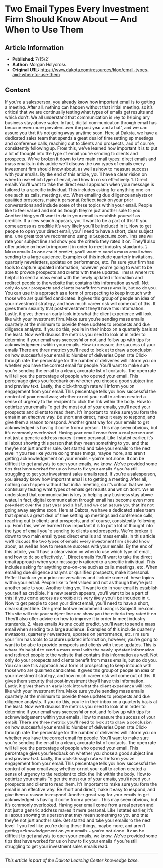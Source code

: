 # Two Email Types Every Investment Firm Should Know About — And When to Use Them

## Article Information
- **Published:** 7/15/21
- **Author:** Morgan Holycross
- **Original URL:** https://www.dakota.com/resources/blog/email-types-and-when-to-use-them

## Content

If you’re a salesperson, you already know how important email is to getting a meeting. After all, nothing can happen without that initial meeting, so it’s critical that we are continually testing what types of emails get results and which don’t. We all understand that communication is key to helping any business stay above water. In fact, digital communication through email has become even more prevalent over the past year and a half, and we can assure you that it’s not going away anytime soon. Here at Dakota, we have a dedicated sales team that spends a great deal of time setting up meetings and conference calls, reaching out to clients and prospects, and of course, consistently following up. From this, we’ve learned how important it is to put a lot of thought into the type of email you’re sending to clients and prospects. We’ve broken it down to two main email types: direct emails and mass emails. In this article we’ll discuss the two types of emails every investment firm should know about, as well as how to measure success with your emails. By the end of this article, you’ll have a clear vision on when to use which type of email, and how to do so effectively. 1. Direct emails You’ll want to take the direct email approach when your message is tailored to a specific individual. This includes asking for anything one-on-one such as calls, meetings, etc. When emailing due diligence analysts or qualified prospects, make it personal. Reflect back on your prior conversations and include some of these topics within your email. People like to feel valued and not as though they’re just another sale to you. Another thing you’ll want to do in your email is establish yourself as credible. If a new search appears, you’ll want to be a part of this! If you come across as credible it’s very likely you’ll be included in it. Now to get people to open your direct email, you’ll need to have a short, clear subject line. One great tool we recommend using is SubjectLine.com. This site will rate your subject line and show you the criteria they rated it on. They’ll also offer advice on how to improve it in order to meet industry standards. 2. Mass emails As one could predict, you’ll want to send a mass email when sending to a large audience. Examples of this include quarterly invitations, quarterly newsletters, updates on performance, etc. I’m sure your firm has tools to capture updated information, however, you’re going to want to be able to provide prospects and clients with these updates. This is where it’s helpful to send a mass email with the newly updated information and redirect people to the website that contains this information as well. Not only do your prospects and clients benefit from mass emails, but so do you. You can use this approach as a form of prospecting to keep in touch with those who are qualified candidates. It gives this group of people an idea of your investment strategy, and how much career risk will come out of this. It gives them security that post-investment they’ll have this information. Lastly, it gives them an early look into what the client experience will look like with your investment firm. Make sure you’re sending mass emails quarterly at the minimum to provide these updates to prospects and due diligence analysts. If you do this, you’re in their inbox on a quarterly basis at the least. Now we’ll discuss the metrics you need to look at in order to determine if your email was successful or not, and follow up with tips for acknowledgement within your emails. How to measure the success of your emails There are three metrics you’ll need to look at to draw a conclusion on how successful your email is: Number of deliveries Open rate Click-through rate The percentage for the number of deliveries will inform you on whether you have the correct email for people. You’ll want to make sure you’re sending the email to a clean, accurate list of contacts. The open rate will tell you the percentage of people who opened your email. This percentage gives you feedback on whether you chose a good subject line and preview text. Lastly, the click-through rate will inform you on engagement from your email. This percentage tells you how successful the content of your email was; whether or not your call to action created a sense of urgency to the recipient to click the link within the body. How to optimize your emails To get the most out of your emails, you’ll need your prospects and clients to read them. It’s important to make sure you form the email in an effective way. Be short and direct, make it easy to respond, and give them a reason to respond. Another great way for your emails to get acknowledged is having it come from a person. This may seem obvious, but it’s commonly overlooked. Having your email come from a real person and not just a generic address makes it more personal. Like I stated earlier, it’s all about showing this person that they mean something to you and that they’re not just another sale. Get started and take your emails to the next level If you feel like you’re doing these things, maybe more, and aren’t getting acknowledgement on your emails - you’re not alone. It can be difficult to get analysts to open your emails, we know. We’ve provided some tips that have worked for us on how to fix your emails if you’re still struggling to get your investment sales emails read. If you’re a salesperson, you already know how important email is to getting a meeting. After all, nothing can happen without that initial meeting, so it’s critical that we are continually testing what types of emails get results and which don’t. We all understand that communication is key to helping any business stay above water. In fact, digital communication through email has become even more prevalent over the past year and a half, and we can assure you that it’s not going away anytime soon. Here at Dakota, we have a dedicated sales team that spends a great deal of time setting up meetings and conference calls, reaching out to clients and prospects, and of course, consistently following up. From this, we’ve learned how important it is to put a lot of thought into the type of email you’re sending to clients and prospects. We’ve broken it down to two main email types: direct emails and mass emails. In this article we’ll discuss the two types of emails every investment firm should know about, as well as how to measure success with your emails. By the end of this article, you’ll have a clear vision on when to use which type of email, and how to do so effectively. 1. Direct emails You’ll want to take the direct email approach when your message is tailored to a specific individual. This includes asking for anything one-on-one such as calls, meetings, etc. When emailing due diligence analysts or qualified prospects, make it personal. Reflect back on your prior conversations and include some of these topics within your email. People like to feel valued and not as though they’re just another sale to you. Another thing you’ll want to do in your email is establish yourself as credible. If a new search appears, you’ll want to be a part of this! If you come across as credible it’s very likely you’ll be included in it. Now to get people to open your direct email, you’ll need to have a short, clear subject line. One great tool we recommend using is SubjectLine.com. This site will rate your subject line and show you the criteria they rated it on. They’ll also offer advice on how to improve it in order to meet industry standards. 2. Mass emails As one could predict, you’ll want to send a mass email when sending to a large audience. Examples of this include quarterly invitations, quarterly newsletters, updates on performance, etc. I’m sure your firm has tools to capture updated information, however, you’re going to want to be able to provide prospects and clients with these updates. This is where it’s helpful to send a mass email with the newly updated information and redirect people to the website that contains this information as well. Not only do your prospects and clients benefit from mass emails, but so do you. You can use this approach as a form of prospecting to keep in touch with those who are qualified candidates. It gives this group of people an idea of your investment strategy, and how much career risk will come out of this. It gives them security that post-investment they’ll have this information. Lastly, it gives them an early look into what the client experience will look like with your investment firm. Make sure you’re sending mass emails quarterly at the minimum to provide these updates to prospects and due diligence analysts. If you do this, you’re in their inbox on a quarterly basis at the least. Now we’ll discuss the metrics you need to look at in order to determine if your email was successful or not, and follow up with tips for acknowledgement within your emails. How to measure the success of your emails There are three metrics you’ll need to look at to draw a conclusion on how successful your email is: Number of deliveries Open rate Click-through rate The percentage for the number of deliveries will inform you on whether you have the correct email for people. You’ll want to make sure you’re sending the email to a clean, accurate list of contacts. The open rate will tell you the percentage of people who opened your email. This percentage gives you feedback on whether you chose a good subject line and preview text. Lastly, the click-through rate will inform you on engagement from your email. This percentage tells you how successful the content of your email was; whether or not your call to action created a sense of urgency to the recipient to click the link within the body. How to optimize your emails To get the most out of your emails, you’ll need your prospects and clients to read them. It’s important to make sure you form the email in an effective way. Be short and direct, make it easy to respond, and give them a reason to respond. Another great way for your emails to get acknowledged is having it come from a person. This may seem obvious, but it’s commonly overlooked. Having your email come from a real person and not just a generic address makes it more personal. Like I stated earlier, it’s all about showing this person that they mean something to you and that they’re not just another sale. Get started and take your emails to the next level If you feel like you’re doing these things, maybe more, and aren’t getting acknowledgement on your emails - you’re not alone. It can be difficult to get analysts to open your emails, we know. We’ve provided some tips that have worked for us on how to fix your emails if you’re still struggling to get your investment sales emails read.

---

*This article is part of the Dakota Learning Center knowledge base.*
